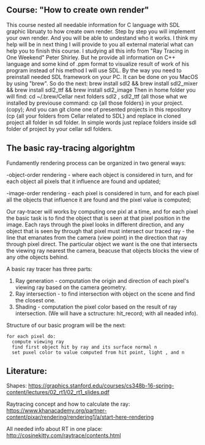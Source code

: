 Course: "How to create own render"
----------------
This course nested all needable information for C language with SDL graphic libruaty to how create own render.
Step by step you will implement your own render. And you will be able to undestand who it works. 
I think my help will be in next thing I will provide to you all external material what can help you
to finish this course. I studying all this info from "Ray Tracing in One Weekend" Peter Shirley. But he 
provide all information on C++ language and some kind of .ppm format to visualize result of work of his program 
instead of his method I will use SDL. 
By the way you need to preinstall needed SDL framework on your PC. It can be done on you MacOS by using "brew".
So do the next: 
    brew install sdl2 && brew install sdl2_mixer && brew install sdl2_ttf && brew install sdl2_image
Then in home folder you will find:
    cd ~/.brew/Cellar
next folders sdl2 , sdl2_ttf (all those what we installed by previouse command:
    cp {all those folders} in your project. (copy);
And you can git clone one of presented projects in this repository (cp {all your folders from Cellar related to SDL} and replace in cloned project all folder in sdl folder. In simple words just replace folders inside sdl folder of project by your cellar sdl folders.

The basic ray-tracing algorightm
----
Fundamently rendering process can be organized in two general ways:

-object-order rendering - where each object is considered in turn, and for each object all pixels that it influence 
are found and updated;

-image-order rendering - each pixel is considered in turn, and for each pixel all the objects that influence it
are found and the pixel value is computed;

Our ray-tracer will works by computing one pixl at a time, and for each pixel the basic task is to find the object
that is seen at that pixel position in the image. Each rays through the pixel looks in different direction, and any 
object that is seen by through that pixel must intersect our traced ray - the line that emanates from the camera 
(view point) in the direction that ray through pixel direct.  The particular object we want is the one that intersects
the viewing ray nearest the camera, beacuse that objects blocks the view of any othe objects behind. 

A basic ray tracer has three parts:
1. Ray generation - computation the origin and direction of each pixel's viewing ray based on the camera geometry.
2. Ray intersection - to find intersection with object on the scene and find the closest one. 
3. Shading - computation the pixel color based on the result of ray intersection. (We will have a sctructure: hit_record; with all neaded info).

Structure of our basic program will be the next:
 
    for each pixel do:    
      compute viewing ray
      find first object hit by ray and its surface normal n
      set puxel color to value computed from hit point, light , and n
    
    

Literature:
---
Shapes: https://graphics.stanford.edu/courses/cs348b-16-spring-content/lectures/02_rt1/02_rt1_slides.pdf

Raytracing concept and how to calculate the ray: https://www.khanacademy.org/partner-content/pixar/rendering/rendering1/a/start-here-rendering

All needed info about RT in one place: http://cosinekitty.com/raytrace/contents.html
